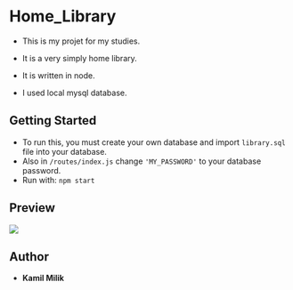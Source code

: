 # Home_Library
* This is my projet for my studies.

* It is a very simply home library.

* It is written in node. 

* I used local mysql database. 


## Getting Started
* To run this, you must create your own database and import ````library.sql```` file into your database.
* Also in ````/routes/index.js```` change ````'MY_PASSWORD'```` to your database password.
* Run with: ````npm start````
## Preview
<img src="https://media.giphy.com/media/2fNJCgjTJFsUMbfMpc/giphy.gif"  />

## Author
* **Kamil Milik** 
